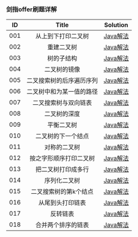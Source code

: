### 剑指offer刷题详解

| ID      |   Title  |   Solution   |
| :--------: |:--------:| :------: |
| 001 |  从上到下打印二叉树 | [Java解法](https://github.com/WangliLin/SwordForOffer/blob/master/PrintFromTopToBottom.md)  |
| 002 |  重建二叉树 | [Java解法](https://github.com/WangliLin/SwordForOffer/blob/master/%E9%87%8D%E5%BB%BA%E4%BA%8C%E5%8F%89%E6%A0%91.md)  |
| 003 |  树的子结构 | [Java解法](https://github.com/WangliLin/SwordForOffer/blob/master/%E6%A0%91%E7%9A%84%E5%AD%90%E7%BB%93%E6%9E%84.md)  |
| 004 |  二叉树的镜像 | [Java解法](https://github.com/WangliLin/SwordForOffer/blob/master/%E4%BA%8C%E5%8F%89%E6%A0%91%E7%9A%84%E9%95%9C%E5%83%8F.md)  |
| 005 |  二叉搜索树的后序遍历序列 | [Java解法](https://github.com/WangliLin/SwordForOffer/blob/master/%E4%BA%8C%E5%8F%89%E6%90%9C%E7%B4%A2%E6%A0%91%E7%9A%84%E5%90%8E%E5%BA%8F%E9%81%8D%E5%8E%86%E5%BA%8F%E5%88%97.md)  |
| 006 |  二叉树中和为某一值的路径 | [Java解法](https://github.com/WangliLin/SwordForOffer/blob/master/%E4%BA%8C%E5%8F%89%E6%A0%91%E4%B8%AD%E5%92%8C%E4%B8%BA%E6%9F%90%E4%B8%80%E5%80%BC%E7%9A%84%E8%B7%AF%E5%BE%84.md)  |
| 007 |  二叉搜索树与双向链表 | [Java解法](https://github.com/WangliLin/SwordForOffer/blob/master/%E4%BA%8C%E5%8F%89%E6%90%9C%E7%B4%A2%E6%A0%91%E4%B8%8E%E5%8F%8C%E5%90%91%E9%93%BE%E8%A1%A8.md)  |
| 008 |  二叉树的深度 | [Java解法](https://github.com/WangliLin/SwordForOffer/blob/master/%E4%BA%8C%E5%8F%89%E6%A0%91%E7%9A%84%E6%B7%B1%E5%BA%A6.md)  |
| 009 |  平衡二叉树 | [Java解法](https://github.com/WangliLin/SwordForOffer/blob/master/%E5%B9%B3%E8%A1%A1%E4%BA%8C%E5%8F%89%E6%A0%91.md)  |
| 010 |  二叉树的下一个结点 | [Java解法](https://github.com/WangliLin/SwordForOffer/blob/master/%E4%BA%8C%E5%8F%89%E6%A0%91%E7%9A%84%E4%B8%8B%E4%B8%80%E4%B8%AA%E7%BB%93%E7%82%B9.md)  |
| 011 |  对称的二叉树 | [Java解法](https://github.com/WangliLin/SwordForOffer/blob/master/%E5%AF%B9%E7%A7%B0%E7%9A%84%E4%BA%8C%E5%8F%89%E6%A0%91.md)  |
| 012 |  按之字形顺序打印二叉树 | [Java解法](https://github.com/WangliLin/SwordForOffer/blob/master/%E6%8C%89%E4%B9%8B%E5%AD%97%E5%BD%A2%E9%A1%BA%E5%BA%8F%E6%89%93%E5%8D%B0%E4%BA%8C%E5%8F%89%E6%A0%91.md)  |
| 013 |  把二叉树打印成多行 | [Java解法](https://github.com/WangliLin/SwordForOffer/blob/master/%E6%8A%8A%E4%BA%8C%E5%8F%89%E6%A0%91%E6%89%93%E5%8D%B0%E6%88%90%E5%A4%9A%E8%A1%8C.md)  |
| 014 |  序列化二叉树 | [Java解法](https://github.com/WangliLin/SwordForOffer/blob/master/%E5%BA%8F%E5%88%97%E5%8C%96%E4%BA%8C%E5%8F%89%E6%A0%91.md)  |
| 015 |  二叉搜索树的第k个结点 | [Java解法](https://github.com/WangliLin/SwordForOffer/blob/master/%E4%BA%8C%E5%8F%89%E6%90%9C%E7%B4%A2%E6%A0%91%E7%9A%84%E7%AC%ACk%E4%B8%AA%E7%BB%93%E7%82%B9.md)  |
| 016 |  从尾到头打印链表 | [Java解法](https://github.com/WangliLin/SwordForOffer/blob/master/%E4%BB%8E%E5%B0%BE%E5%88%B0%E5%A4%B4%E6%89%93%E5%8D%B0%E9%93%BE%E8%A1%A8.md)  |
| 017 |  反转链表 | [Java解法](https://github.com/WangliLin/SwordForOffer/blob/master/%E5%8F%8D%E8%BD%AC%E9%93%BE%E8%A1%A8.md)  |
| 018 |  合并两个排序的链表 | [Java解法](https://github.com/WangliLin/SwordForOffer/blob/master/%E5%90%88%E5%B9%B6%E4%B8%A4%E4%B8%AA%E6%8E%92%E5%BA%8F%E7%9A%84%E9%93%BE%E8%A1%A8.md)  |



